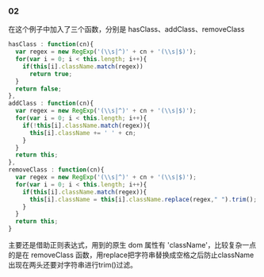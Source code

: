 ### 02

在这个例子中加入了三个函数，分别是 hasClass、addClass、removeClass

```javascript
hasClass : function(cn){
  var regex = new RegExp('(\\s|^)' + cn + '(\\s|$)');
  for(var i = 0; i < this.length; i++){
    if(this[i].className.match(regex))
      return true;
  }
  return false;
},
addClass : function(cn){
  var regex = new RegExp('(\\s|^)' + cn + '(\\s|$)');
  for(var i = 0; i < this.length; i++){
    if(!this[i].className.match(regex)){
      this[i].className += ' ' + cn;
    }
  }
  return this;
},
removeClass : function(cn){
  var regex = new RegExp('(\\s|^)' + cn + '(\\s|$)');
  for(var i = 0; i < this.length; i++){
    if(this[i].className.match(regex)){
      this[i].className = this[i].className.replace(regex," ").trim();
    }
  }
  return this;
}
```

主要还是借助正则表达式，用到的原生 dom 属性有 'className'，比较复杂一点的是在 removeClass 函数，用replace把字符串替换成空格之后防止className出现在两头还要对字符串进行trim()过滤。